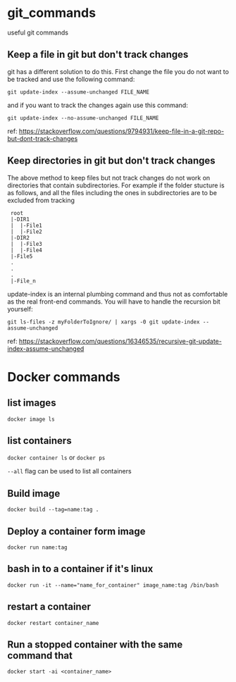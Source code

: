 # git_commands
useful git commands

## Keep a file in git but don't track changes

git has a different solution to do this. First change the file you do not want to be tracked and use the following command:

```git update-index --assume-unchanged FILE_NAME```

and if you want to track the changes again use this command:

```git update-index --no-assume-unchanged FILE_NAME```

ref: https://stackoverflow.com/questions/9794931/keep-file-in-a-git-repo-but-dont-track-changes


## Keep directories in git but don't track changes

The above method to keep files but not track changes do not work on directories that contain subdirectories. For example if the folder stucture is as follows, and all the files including the ones in subdirectories are to be excluded from tracking

```
 root   
 |-DIR1   
 |  |-File1   
 |  |-File2   
 |-DIR2   
 |  |-File3   
 |  |-File4   
 |-File5   
 .
 .
 .
 |-File_n
 ```
 
 update-index is an internal plumbing command and thus not as comfortable as the real front-end commands. You will have to handle the recursion bit yourself:

```git ls-files -z myFolderToIgnore/ | xargs -0 git update-index --assume-unchanged```

ref: https://stackoverflow.com/questions/16346535/recursive-git-update-index-assume-unchanged

# Docker commands

## list images
`docker image ls`

## list containers
`docker container ls`
or
`docker ps`

`--all` flag can be used to list all containers

## Build image
`docker build --tag=name:tag .`

## Deploy a container form image
`docker run name:tag`

## bash in to a container if it's linux
`docker run -it --name="name_for_container" image_name:tag /bin/bash`

## restart a container
`docker restart container_name`

## Run a stopped container with the same command that
`docker start -ai <container_name>`
